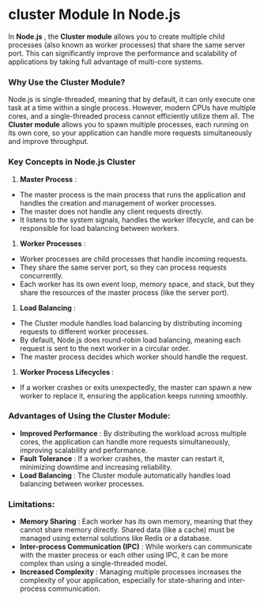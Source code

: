 # cluster Module In Node.js

In **Node.js** , the **Cluster module** allows you to create multiple child processes (also known as worker processes) that share the same server port. This can significantly improve the performance and scalability of applications by taking full advantage of multi-core systems.

### Why Use the Cluster Module?

Node.js is single-threaded, meaning that by default, it can only execute one task at a time within a single process. However, modern CPUs have multiple cores, and a single-threaded process cannot efficiently utilize them all. The **Cluster module** allows you to spawn multiple processes, each running on its own core, so your application can handle more requests simultaneously and improve throughput.

### Key Concepts in Node.js Cluster

1. **Master Process** :

- The master process is the main process that runs the application and handles the creation and management of worker processes.
- The master does not handle any client requests directly.
- It listens to the system signals, handles the worker lifecycle, and can be responsible for load balancing between workers.

1. **Worker Processes** :

- Worker processes are child processes that handle incoming requests.
- They share the same server port, so they can process requests concurrently.
- Each worker has its own event loop, memory space, and stack, but they share the resources of the master process (like the server port).

1. **Load Balancing** :

- The Cluster module handles load balancing by distributing incoming requests to different worker processes.
- By default, Node.js does round-robin load balancing, meaning each request is sent to the next worker in a circular order.
- The master process decides which worker should handle the request.

1. **Worker Process Lifecycles** :

- If a worker crashes or exits unexpectedly, the master can spawn a new worker to replace it, ensuring the application keeps running smoothly.

### Advantages of Using the Cluster Module:

- **Improved Performance** : By distributing the workload across multiple cores, the application can handle more requests simultaneously, improving scalability and performance.
- **Fault Tolerance** : If a worker crashes, the master can restart it, minimizing downtime and increasing reliability.
- **Load Balancing** : The Cluster module automatically handles load balancing between worker processes.

### Limitations:

- **Memory Sharing** : Each worker has its own memory, meaning that they cannot share memory directly. Shared data (like a cache) must be managed using external solutions like Redis or a database.
- **Inter-process Communication (IPC)** : While workers can communicate with the master process or each other using IPC, it can be more complex than using a single-threaded model.
- **Increased Complexity** : Managing multiple processes increases the complexity of your application, especially for state-sharing and inter-process communication.
